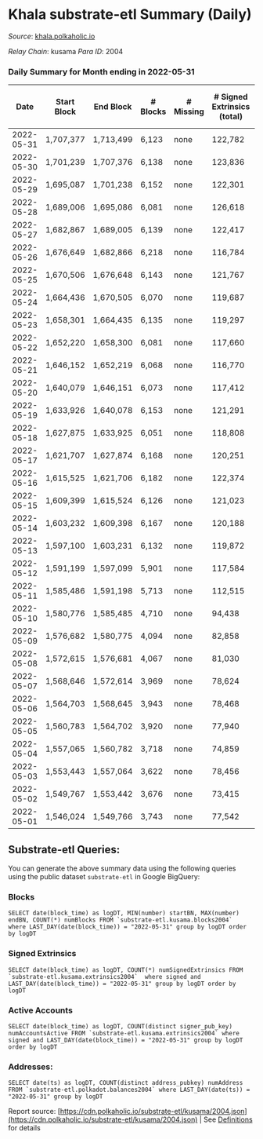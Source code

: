 # Khala substrate-etl Summary (Daily)

_Source_: [khala.polkaholic.io](https://khala.polkaholic.io)

*Relay Chain*: kusama
*Para ID*: 2004



### Daily Summary for Month ending in 2022-05-31


| Date | Start Block | End Block | # Blocks | # Missing | # Signed Extrinsics (total) | # Active Accounts | # Addresses with Balances | # Events | # Transfers | # XCM Transfers In | # XCM Transfers Out |
| ---- | ----------- | --------- | -------- | --------- | --------------------------- | ----------------- | ------------------------- | -------- | ----------- | ------------------ | ------------------- |
| 2022-05-31 | 1,707,377 | 1,713,499 | 6,123 | none  | 122,782 | 2,309 | 15,917 | 1,283,476 | 2,294 ($429,312.71) | 9 ($11,526.70) | 8 ($268.99) |
| 2022-05-30 | 1,701,239 | 1,707,376 | 6,138 | none  | 123,836 | 2,287 | 15,890 | 1,291,601 | 2,115 ($259,597.13) | 21 ($2,328.63) | 15 ($977.09) |
| 2022-05-29 | 1,695,087 | 1,701,238 | 6,152 | none  | 122,301 | 2,195 | 15,871 | 1,275,307 | 1,839 ($285,531.71) | 18 ($1,362.13) | 13 ($284.55) |
| 2022-05-28 | 1,689,006 | 1,695,086 | 6,081 | none  | 126,618 | 2,143 | 15,857 | 1,306,391 | 1,740 ($194,668.80) | 17 ($212.91) | 15 ($391.81) |
| 2022-05-27 | 1,682,867 | 1,689,005 | 6,139 | none  | 122,417 | 2,242 | 15,839 | 1,276,683 | 1,811 ($813,910.51) | 5 ($394.62) | 13 ($855.67) |
| 2022-05-26 | 1,676,649 | 1,682,866 | 6,218 | none  | 116,784 | 2,176 | 15,825 | 1,222,577 | 1,797 ($241,095.74) | 14 ($1,379.93) | 20 ($3,316.16) |
| 2022-05-25 | 1,670,506 | 1,676,648 | 6,143 | none  | 121,767 | 2,226 | 15,804 | 1,269,638 | 1,944 ($243,040.09) | 6 ($706.34) | 12 ($508.62) |
| 2022-05-24 | 1,664,436 | 1,670,505 | 6,070 | none  | 119,687 | 2,209 | 15,790 | 1,253,296 | 1,896 ($361,876.57) | 22 ($2,761.33) | 26 ($1,548.40) |
| 2022-05-23 | 1,658,301 | 1,664,435 | 6,135 | none  | 119,297 | 2,213 | 15,768 | 1,254,308 | 2,025 ($167,114.01) | 16 ($2,696.78) | 12 ($254.99) |
| 2022-05-22 | 1,652,220 | 1,658,300 | 6,081 | none  | 117,660 | 2,124 | 15,740 | 1,240,854 | 1,717 ($96,958.22) | 3 ($463.04) | 6 ($218.77) |
| 2022-05-21 | 1,646,152 | 1,652,219 | 6,068 | none  | 116,770 | 2,118 | 15,713 | 1,233,028 | 1,746 ($152,893.75) | 6 ($387.97) | 5 ($274.15) |
| 2022-05-20 | 1,640,079 | 1,646,151 | 6,073 | none  | 117,412 | 2,208 | 15,649 | 1,238,501 | 2,017 ($176,955.05) | 8 ($1,207.55) | 10 ($2,364.79) |
| 2022-05-19 | 1,633,926 | 1,640,078 | 6,153 | none  | 121,291 | 2,122 | 15,625 | 1,259,615 | 1,783 ($304,822.38) | 11 ($3,079.19) | 19 ($2,244.82) |
| 2022-05-18 | 1,627,875 | 1,633,925 | 6,051 | none  | 118,808 | 2,141 | 15,565 | 1,238,514 | 2,060 ($614,124.09) | 20 ($2,505.86) | 23 ($4,088.57) |
| 2022-05-17 | 1,621,707 | 1,627,874 | 6,168 | none  | 120,251 | 2,122 | 15,494 | 1,261,314 | 2,064 ($457,626.76) | 24 ($4,113.14) | 20 ($345.90) |
| 2022-05-16 | 1,615,525 | 1,621,706 | 6,182 | none  | 122,374 | 2,130 | 15,453 | 1,273,084 | 2,324 ($474,645.19) | 27 ($1,790.55) | 29 ($1,560.04) |
| 2022-05-15 | 1,609,399 | 1,615,524 | 6,126 | none  | 121,023 | 2,021 | 15,284 | 1,255,842 | 2,003 ($1,709,328.49) | 9 ($2,855.28) |   |
| 2022-05-14 | 1,603,232 | 1,609,398 | 6,167 | none  | 120,188 | 1,971 | 15,234 | 1,261,441 | 2,001 ($2,235,746.20) | 4 ($1,543.32) |   |
| 2022-05-13 | 1,597,100 | 1,603,231 | 6,132 | none  | 119,872 | 2,046 | 15,182 | 1,256,547 | 2,191 ($3,687,030.80) | 6 ($2,198.49) |   |
| 2022-05-12 | 1,591,199 | 1,597,099 | 5,901 | none  | 117,584 | 1,993 | 15,153 | 1,228,553 | 2,073 ($1,796,878.49) | 17 ($4,129.69) |   |
| 2022-05-11 | 1,585,486 | 1,591,198 | 5,713 | none  | 112,515 | 1,984 | 15,138 | 1,178,539 | 2,227 ($2,501,213.96) | 12 ($3,781.03) |   |
| 2022-05-10 | 1,580,776 | 1,585,485 | 4,710 | none  | 94,438 | 1,991 | 15,115 | 990,318 | 2,200 ($6,874,696.05) | 9 ($1,421.75) |   |
| 2022-05-09 | 1,576,682 | 1,580,775 | 4,094 | none  | 82,858 | 1,925 | 15,076 | 864,293 | 2,096 ($2,138,852.06) | 8 ($1,584.03) |   |
| 2022-05-08 | 1,572,615 | 1,576,681 | 4,067 | none  | 81,030 | 1,806 | 15,034 | 843,883 | 1,707 ($1,948,141.79) | 2 ($1,690.76) |   |
| 2022-05-07 | 1,568,646 | 1,572,614 | 3,969 | none  | 78,624 | 1,834 | 14,997 | 815,438 | 1,761 ($2,155,432.06) | 7 ($3,832.80) |   |
| 2022-05-06 | 1,564,703 | 1,568,645 | 3,943 | none  | 78,468 | 1,810 | 14,965 | 816,565 | 1,860 ($1,363,657.47) | 4 ($1,388.40) |   |
| 2022-05-05 | 1,560,783 | 1,564,702 | 3,920 | none  | 77,940 | 1,849 | 14,941 | 811,419 | 2,001 ($1,208,373.62) | 5 ($876.97) |   |
| 2022-05-04 | 1,557,065 | 1,560,782 | 3,718 | none  | 74,859 | 1,785 | 14,888 | 778,960 | 1,983 ($1,265,339.09) | 10 ($3,189.40) |   |
| 2022-05-03 | 1,553,443 | 1,557,064 | 3,622 | none  | 78,456 | 1,700 | 14,861 | 783,044 | 1,789 ($797,529.33) | 8 ($1,753.35) |   |
| 2022-05-02 | 1,549,767 | 1,553,442 | 3,676 | none  | 73,415 | 1,573 | 14,843 | 757,318 | 1,509 ($2,693,542.30) | 8 ($1,934.85) |   |
| 2022-05-01 | 1,546,024 | 1,549,766 | 3,743 | none  | 77,542 | 1,620 | 14,812 | 982,008 | 1,538 ($1,163,165.42) | 3 ($108.38) |   |

## Substrate-etl Queries:
You can generate the above summary data using the following queries using the public dataset `substrate-etl` in Google BigQuery:


### Blocks
```
SELECT date(block_time) as logDT, MIN(number) startBN, MAX(number) endBN, COUNT(*) numBlocks FROM `substrate-etl.kusama.blocks2004`  where LAST_DAY(date(block_time)) = "2022-05-31" group by logDT order by logDT
```


### Signed Extrinsics
```
SELECT date(block_time) as logDT, COUNT(*) numSignedExtrinsics FROM `substrate-etl.kusama.extrinsics2004`  where signed and LAST_DAY(date(block_time)) = "2022-05-31" group by logDT order by logDT
```


### Active Accounts
```
SELECT date(block_time) as logDT, COUNT(distinct signer_pub_key) numAccountsActive FROM `substrate-etl.kusama.extrinsics2004` where signed and LAST_DAY(date(block_time)) = "2022-05-31" group by logDT order by logDT
```


### Addresses:
```
SELECT date(ts) as logDT, COUNT(distinct address_pubkey) numAddress FROM `substrate-etl.polkadot.balances2004` where LAST_DAY(date(ts)) = "2022-05-31" group by logDT
```



Report source: [https://cdn.polkaholic.io/substrate-etl/kusama/2004.json](https://cdn.polkaholic.io/substrate-etl/kusama/2004.json) | See [Definitions](/DEFINITIONS.md) for details
